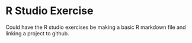 # R Studio Exercise

Could have the R studio exercises be making a basic R markdown file and linking a project to github.
